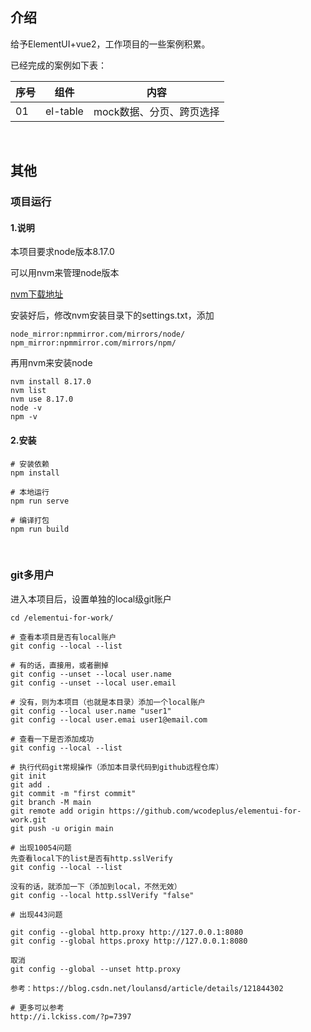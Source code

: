 ## 介绍

给予ElementUI+vue2，工作项目的一些案例积累。

已经完成的案例如下表：

|序号|组件|内容|
|---|---|---|
|01|el-table|mock数据、分页、跨页选择|


<br/>


## 其他

### 项目运行

#### 1.说明

本项目要求node版本8.17.0

可以用nvm来管理node版本

[nvm下载地址](https://nodejs.org/zh-cn/download/releases/)

安装好后，修改nvm安装目录下的settings.txt，添加

```
node_mirror:npmmirror.com/mirrors/node/
npm_mirror:npmmirror.com/mirrors/npm/
```

再用nvm来安装node

```
nvm install 8.17.0
nvm list
nvm use 8.17.0
node -v
npm -v
```


#### 2.安装

```
# 安装依赖
npm install

# 本地运行
npm run serve

# 编译打包
npm run build
```

<br/>

### git多用户

进入本项目后，设置单独的local级git账户

```
cd /elementui-for-work/

# 查看本项目是否有local账户
git config --local --list

# 有的话，直接用，或者删掉
git config --unset --local user.name
git config --unset --local user.email

# 没有，则为本项目（也就是本目录）添加一个local账户
git config --local user.name "user1"
git config --local user.emai user1@email.com

# 查看一下是否添加成功
git config --local --list

# 执行代码git常规操作（添加本目录代码到github远程仓库）
git init
git add .
git commit -m "first commit"
git branch -M main
git remote add origin https://github.com/wcodeplus/elementui-for-work.git
git push -u origin main

# 出现10054问题
先查看local下的list是否有http.sslVerify
git config --local --list

没有的话，就添加一下（添加到local，不然无效）
git config --local http.sslVerify "false"

# 出现443问题

git config --global http.proxy http://127.0.0.1:8080
git config --global https.proxy http://127.0.0.1:8080

取消
git config --global --unset http.proxy

参考：https://blog.csdn.net/loulansd/article/details/121844302

# 更多可以参考
http://i.lckiss.com/?p=7397
```
